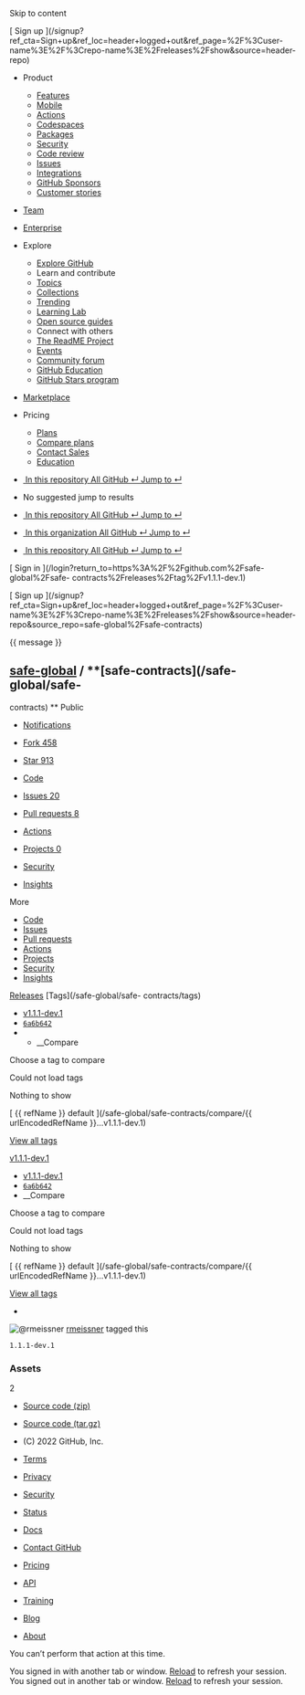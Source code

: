 Skip to content

[ ](https://github.com/)

[ Sign up
](/signup?ref_cta=Sign+up&ref_loc=header+logged+out&ref_page=%2F%3Cuser-
name%3E%2F%3Crepo-name%3E%2Freleases%2Fshow&source=header-repo)

  * Product 

    * [ Features ](/features)
    * [ Mobile ](/mobile)
    * [ Actions ](/features/actions)
    * [ Codespaces ](/features/codespaces)
    * [ Packages ](/features/packages)
    * [ Security ](/features/security)
    * [ Code review ](/features/code-review)
    * [ Issues ](/features/issues)
    * [ Integrations ](/features/integrations)
    * [ GitHub Sponsors ](/sponsors)
    * [ Customer stories ](/customer-stories)

  * [Team](/team)
  * [Enterprise](/enterprise)
  * Explore 

    * [ Explore GitHub ](/explore)
    * Learn and contribute
    * [ Topics ](/topics)
    * [ Collections ](/collections)
    * [ Trending ](/trending)
    * [ Learning Lab ](https://lab.github.com/)
    * [ Open source guides ](https://opensource.guide)
    * Connect with others
    * [ The ReadME Project ](/readme)
    * [ Events ](/events)
    * [ Community forum ](https://github.community)
    * [ GitHub Education ](https://education.github.com)
    * [ GitHub Stars program ](https://stars.github.com)

  * [Marketplace](/marketplace)
  * Pricing 

    * [ Plans ](/pricing)
    * [ Compare plans ](/pricing#compare-features)
    * [ Contact Sales ](https://github.com/enterprise/contact)
    * [ Education ](https://education.github.com)

  * [ ![]() In this repository  All GitHub  ↵ Jump to ↵ ]()

  * No suggested jump to results

  * [ ![]() In this repository  All GitHub  ↵ Jump to ↵ ]()
  * [ ![]() In this organization  All GitHub  ↵ Jump to ↵ ]()
  * [ ![]() In this repository  All GitHub  ↵ Jump to ↵ ]()

[ Sign in ](/login?return_to=https%3A%2F%2Fgithub.com%2Fsafe-global%2Fsafe-
contracts%2Freleases%2Ftag%2Fv1.1.1-dev.1)

[ Sign up
](/signup?ref_cta=Sign+up&ref_loc=header+logged+out&ref_page=%2F%3Cuser-
name%3E%2F%3Crepo-name%3E%2Freleases%2Fshow&source=header-
repo&source_repo=safe-global%2Fsafe-contracts)

{{ message }}

##  [safe-global](/safe-global) / **[safe-contracts](/safe-global/safe-
contracts) ** Public

  * [ Notifications ](/login?return_to=%2Fsafe-global%2Fsafe-contracts)
  * [ Fork 458 ](/login?return_to=%2Fsafe-global%2Fsafe-contracts)
  * [ Star  913 ](/login?return_to=%2Fsafe-global%2Fsafe-contracts)

  * [ Code ](/safe-global/safe-contracts/tree/v1.1.1-dev.1)
  * [ Issues 20 ](/safe-global/safe-contracts/issues)
  * [ Pull requests 8 ](/safe-global/safe-contracts/pulls)
  * [ Actions ](/safe-global/safe-contracts/actions)
  * [ Projects 0 ](/safe-global/safe-contracts/projects?type=beta)
  * [ Security ](/safe-global/safe-contracts/security)
  * [ Insights ](/safe-global/safe-contracts/pulse)

More

  * [ Code ](/safe-global/safe-contracts/tree/v1.1.1-dev.1)
  * [ Issues ](/safe-global/safe-contracts/issues)
  * [ Pull requests ](/safe-global/safe-contracts/pulls)
  * [ Actions ](/safe-global/safe-contracts/actions)
  * [ Projects ](/safe-global/safe-contracts/projects?type=beta)
  * [ Security ](/safe-global/safe-contracts/security)
  * [ Insights ](/safe-global/safe-contracts/pulse)

[Releases](/safe-global/safe-contracts/releases) [Tags](/safe-global/safe-
contracts/tags)

  * [ v1.1.1-dev.1 ](/safe-global/safe-contracts/tree/v1.1.1-dev.1 "v1.1.1-dev.1")
  * [ `6a6b642` ](/safe-global/safe-contracts/commit/6a6b642972d566136bf0b2506bb558db0a0528c3)
  *   * __Compare

Choose a tag to compare

Could not load tags

Nothing to show

[ {{ refName }} default ](/safe-global/safe-contracts/compare/{{
urlEncodedRefName }}...v1.1.1-dev.1)

[View all tags](/safe-global/safe-contracts/tags)

[v1.1.1-dev.1](/safe-global/safe-contracts/releases/tag/v1.1.1-dev.1)

  * [ v1.1.1-dev.1 ](/safe-global/safe-contracts/tree/v1.1.1-dev.1 "v1.1.1-dev.1")
  * [ `6a6b642` ](/safe-global/safe-contracts/commit/6a6b642972d566136bf0b2506bb558db0a0528c3)
  * __Compare

Choose a tag to compare

Could not load tags

Nothing to show

[ {{ refName }} default ](/safe-global/safe-contracts/compare/{{
urlEncodedRefName }}...v1.1.1-dev.1)

[View all tags](/safe-global/safe-contracts/tags)

  * 

![@rmeissner](https://avatars.githubusercontent.com/u/2896048?s=40&v=4)
[rmeissner](/rmeissner) tagged this

    
    
    1.1.1-dev.1

### Assets

2

  * [ Source code (zip) ](/safe-global/safe-contracts/archive/refs/tags/v1.1.1-dev.1.zip)

  * [ Source code (tar.gz) ](/safe-global/safe-contracts/archive/refs/tags/v1.1.1-dev.1.tar.gz)

  * [ ](https://github.com "GitHub") (C) 2022 GitHub, Inc. 

  * [Terms](https://docs.github.com/en/github/site-policy/github-terms-of-service)
  * [Privacy](https://docs.github.com/en/github/site-policy/github-privacy-statement)
  * [Security](https://github.com/security)
  * [Status](https://www.githubstatus.com/)
  * [Docs](https://docs.github.com)
  * [Contact GitHub](https://support.github.com?tags=dotcom-footer)
  * [Pricing](https://github.com/pricing)
  * [API](https://docs.github.com)
  * [Training](https://services.github.com)
  * [Blog](https://github.blog)
  * [About](https://github.com/about)

You can’t perform that action at this time.

You signed in with another tab or window. [Reload]() to refresh your session.
You signed out in another tab or window. [Reload]() to refresh your session.


